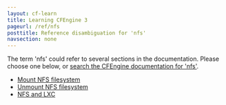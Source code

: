 ```yaml
---
layout: cf-learn
title: Learning CFEngine 3
pageurl: /ref/nfs
posttitle: Reference disambiguation for 'nfs'
navsection: none
---
```


The term 'nfs' could refer to several sections in the documentation. Please choose one below, or
[search the CFEngine documentation for 'nfs'](http://docs.cfengine.com/latest/search.html?q=nfs).

- [Mount NFS filesystem](http://docs.cfengine.com/latest/examples-example-snippets-promise-patterns-example_mount_nfs.html#mount-nfs-filesystem)
- [Unmount NFS filesystem](http://docs.cfengine.com/latest/examples-example-snippets-network.html#unmount-nfs-filesystem)
- [NFS and LXC](http://docs.cfengine.com/latest/examples-tutorials-nfs_and_containers.html#nfs-and-lxc)
